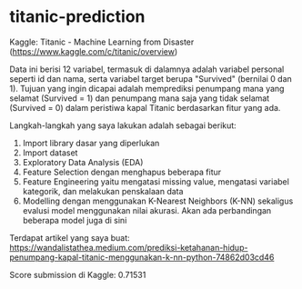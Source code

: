 # titanic-prediction
Kaggle: Titanic - Machine Learning from Disaster (https://www.kaggle.com/c/titanic/overview)

Data ini berisi 12 variabel, termasuk di dalamnya adalah variabel personal seperti id dan nama, serta variabel target berupa "Survived" (bernilai 0 dan 1).
Tujuan yang ingin dicapai adalah memprediksi penumpang mana yang selamat (Survived = 1) dan penumpang mana saja yang tidak selamat (Survived = 0) dalam peristiwa kapal Titanic berdasarkan fitur yang ada.

Langkah-langkah yang saya lakukan adalah sebagai berikut:

1. Import library dasar yang diperlukan
2. Import dataset
3. Exploratory Data Analysis (EDA)
4. Feature Selection dengan menghapus beberapa fitur
5. Feature Engineering yaitu mengatasi missing value, mengatasi variabel kategorik, dan melakukan penskalaan data
6. Modelling dengan menggunakan K-Nearest Neighbors (K-NN) sekaligus evalusi model menggunakan nilai akurasi. Akan ada perbandingan beberapa model juga di sini

Terdapat artikel yang saya buat: https://wandalistathea.medium.com/prediksi-ketahanan-hidup-penumpang-kapal-titanic-menggunakan-k-nn-python-74862d03cd46

Score submission di Kaggle: 0.71531
